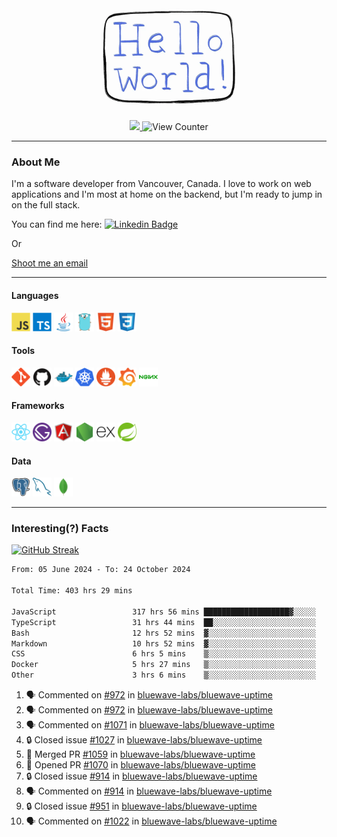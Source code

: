 <div align="center">
    <img src="./img/hello_world.webp" height="200px" width="">
    <div>
        <a href="https://www.linkedin.com/in/ajhollid">
            <img src="https://img.shields.io/badge/LinkedIn-blue"/>
        </a>
        <img src="https://komarev.com/ghpvc/?username=ajhollid&color=yellow" alt="View Counter">
    </div>
</div>

---

### About Me

I'm a software developer from Vancouver, Canada. I love to work on web applications and I'm most at home on the backend, but I'm ready to jump in on the full stack.

You can find me here: [![Linkedin Badge](https://img.shields.io/badge/-ajhollid-blue?style=flat&logo=Linkedin&logoColor=white)](https://www.linkedin.com/in/ajhollid)

Or

[Shoot me an email](mailto:ajhollid@gmail.com)

---

#### Languages

<div>
    <img src="./img/devicons/javascript-original.svg" width=30 height=30 alt="JavaScript">
    <img src="/img/devicons/typescript-original.svg" width=30 height=30 alt="TypeScript">
    <img src="./img/devicons/java-original.svg" width=30 height=30 alt="Java">
    <img src="./img/devicons/go-original.svg" width=30 height=30 alt="Golang">
    <img src="./img/devicons/html5-original.svg" width=30 height=30 alt="HTML 5">
    <img src="./img/devicons/css3-original.svg" width=30 height=30 alt="CSS 3">
</div>

#### Tools

<div>
    <img src="./img/devicons/git-original.svg" width=30 height=30 alt="Git">
    <img src="./img/devicons/github-original.svg" width=30 height=30 alt="Github">
    <img src="./img/devicons/docker-original.svg" width=30 
    height=30 alt="Docker">
    <img src="./img/devicons/kubernetes-original.svg" width=30 height=30 alt="K8">
    <img src="./img/devicons/prometheus-original.svg" width=30 height=30 alt="Prometheus">
    <img src="./img/devicons/grafana-original.svg" width=30 height=30 alt="Grafana">
    <img src="./img/devicons/nginx-original.svg" width=30 height=30 alt="Nginx">
</div>

#### Frameworks

<div>
    <img src="./img/devicons/react-original.svg" width=30 height=30 alt="React">
    <img src="./img/devicons/gatsby-original.svg" width=30 height=30 alt="Gatsby">
    <img src="./img/devicons/angularjs-original.svg" width=30 height=30 alt="AngularJS">
    <img src="./img/devicons/nodejs-original.svg" width=30 height=30 alt="NodeJS">
    <img src="./img/devicons/express-original.svg" width=30 height=30 alt="Express">
    <img src="./img/devicons/spring-original.svg" width=30 height=30 alt="Spring">
</div>

#### Data

<div>
    <img src="./img/devicons/postgresql-original.svg" width=30 height=30 alt="Postgresql">
    <img src="./img/devicons/mysql-original.svg" width=30 height=30 alt="Mysql">
    <img src="./img/devicons/mongodb-original.svg" width=30 height=30 alt="MongoDB">
</div>

---

### Interesting(?) Facts

[![GitHub Streak](http://github-readme-streak-stats.herokuapp.com?user=ajhollid)](https://git.io/streak-stats)

 <!--START_SECTION:waka-->

```txt
From: 05 June 2024 - To: 24 October 2024

Total Time: 403 hrs 29 mins

JavaScript                 317 hrs 56 mins ███████████████████▓░░░░░   78.20 %
TypeScript                 31 hrs 44 mins  ██░░░░░░░░░░░░░░░░░░░░░░░   07.81 %
Bash                       12 hrs 52 mins  ▓░░░░░░░░░░░░░░░░░░░░░░░░   03.17 %
Markdown                   10 hrs 52 mins  ▓░░░░░░░░░░░░░░░░░░░░░░░░   02.67 %
CSS                        6 hrs 5 mins    ▒░░░░░░░░░░░░░░░░░░░░░░░░   01.50 %
Docker                     5 hrs 27 mins   ▒░░░░░░░░░░░░░░░░░░░░░░░░   01.34 %
Other                      3 hrs 6 mins    ▒░░░░░░░░░░░░░░░░░░░░░░░░   00.76 %
```

<!--END_SECTION:waka-->


<!--START_SECTION:activity-->
1. 🗣 Commented on [#972](https://github.com/bluewave-labs/bluewave-uptime/pull/972#issuecomment-2438042552) in [bluewave-labs/bluewave-uptime](https://github.com/bluewave-labs/bluewave-uptime)
2. 🗣 Commented on [#972](https://github.com/bluewave-labs/bluewave-uptime/pull/972#issuecomment-2437739726) in [bluewave-labs/bluewave-uptime](https://github.com/bluewave-labs/bluewave-uptime)
3. 🗣 Commented on [#1071](https://github.com/bluewave-labs/bluewave-uptime/pull/1071#issuecomment-2437732670) in [bluewave-labs/bluewave-uptime](https://github.com/bluewave-labs/bluewave-uptime)
4. 🔒 Closed issue [#1027](https://github.com/bluewave-labs/bluewave-uptime/issues/1027) in [bluewave-labs/bluewave-uptime](https://github.com/bluewave-labs/bluewave-uptime)
5. 🎉 Merged PR [#1059](https://github.com/bluewave-labs/bluewave-uptime/pull/1059) in [bluewave-labs/bluewave-uptime](https://github.com/bluewave-labs/bluewave-uptime)
6. 💪 Opened PR [#1070](https://github.com/bluewave-labs/bluewave-uptime/pull/1070) in [bluewave-labs/bluewave-uptime](https://github.com/bluewave-labs/bluewave-uptime)
7. 🔒 Closed issue [#914](https://github.com/bluewave-labs/bluewave-uptime/issues/914) in [bluewave-labs/bluewave-uptime](https://github.com/bluewave-labs/bluewave-uptime)
8. 🗣 Commented on [#914](https://github.com/bluewave-labs/bluewave-uptime/issues/914#issuecomment-2436695133) in [bluewave-labs/bluewave-uptime](https://github.com/bluewave-labs/bluewave-uptime)
9. 🔒 Closed issue [#951](https://github.com/bluewave-labs/bluewave-uptime/issues/951) in [bluewave-labs/bluewave-uptime](https://github.com/bluewave-labs/bluewave-uptime)
10. 🗣 Commented on [#1022](https://github.com/bluewave-labs/bluewave-uptime/issues/1022#issuecomment-2436694508) in [bluewave-labs/bluewave-uptime](https://github.com/bluewave-labs/bluewave-uptime)
<!--END_SECTION:activity-->
